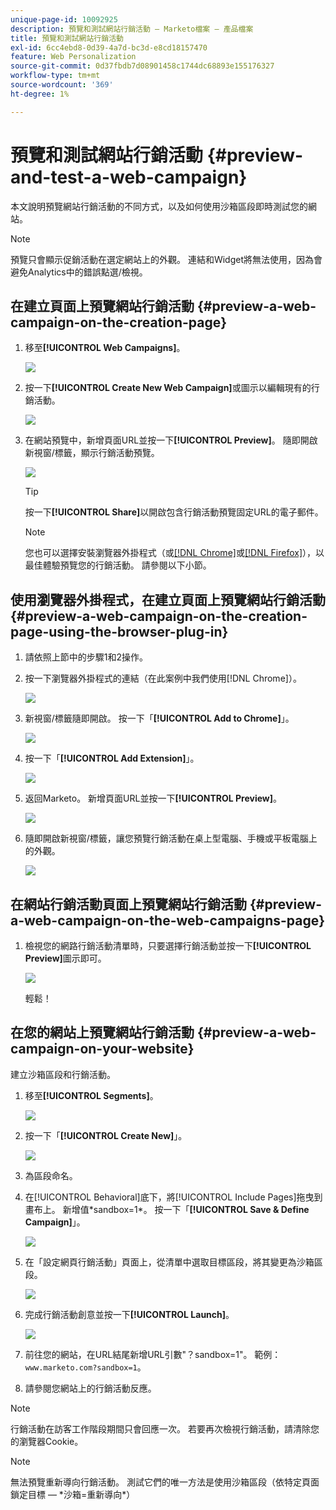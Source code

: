 ```yaml
---
unique-page-id: 10092925
description: 預覽和測試網站行銷活動 — Marketo檔案 — 產品檔案
title: 預覽和測試網站行銷活動
exl-id: 6cc4ebd8-0d39-4a7d-bc3d-e8cd18157470
feature: Web Personalization
source-git-commit: 0d37fbdb7d08901458c1744dc68893e155176327
workflow-type: tm+mt
source-wordcount: '369'
ht-degree: 1%

---
```


# 預覽和測試網站行銷活動 {#preview-and-test-a-web-campaign}

本文說明預覽網站行銷活動的不同方式，以及如何使用沙箱區段即時測試您的網站。

>[!NOTE]
>
>預覽只會顯示促銷活動在選定網站上的外觀。 連結和Widget將無法使用，因為會避免Analytics中的錯誤點選/檢視。

## 在建立頁面上預覽網站行銷活動 {#preview-a-web-campaign-on-the-creation-page}

1. 移至&#x200B;**[!UICONTROL Web Campaigns]**。

   ![](assets/image2016-8-18-15-3a59-3a35.png)

1. 按一下&#x200B;**[!UICONTROL Create New Web Campaign]**&#x200B;或圖示以編輯現有的行銷活動。

   ![](assets/create-new-or-edit-web-campaign.png)

1. 在網站預覽中，新增頁面URL並按一下&#x200B;**[!UICONTROL Preview]**。 隨即開啟新視窗/標籤，顯示行銷活動預覽。

   ![](assets/three-1.png)

   >[!TIP]
   >
   >按一下&#x200B;**[!UICONTROL Share]**&#x200B;以開啟包含行銷活動預覽固定URL的電子郵件。

   >[!NOTE]
   >
   >您也可以選擇安裝瀏覽器外掛程式（或[[!DNL Chrome]](https://chrome.google.com/webstore/detail/marketo-web-personalizati/ldiddonjplchallbngbccbfdfeldohkj)或[[!DNL Firefox]](https://rtp-static.marketo.com/rtp/libs/mwp-0.0.0.8.xpi)），以最佳體驗預覽您的行銷活動。 請參閱以下小節。

## 使用瀏覽器外掛程式，在建立頁面上預覽網站行銷活動 {#preview-a-web-campaign-on-the-creation-page-using-the-browser-plug-in}

1. 請依照上節中的步驟1和2操作。

1. 按一下瀏覽器外掛程式的連結（在此案例中我們使用[!DNL Chrome]）。

   ![](assets/4-1.png)

1. 新視窗/標籤隨即開啟。 按一下「**[!UICONTROL Add to Chrome]**」。

   ![](assets/five.png)

1. 按一下「**[!UICONTROL Add Extension]**」。

   ![](assets/six.png)

1. 返回Marketo。 新增頁面URL並按一下&#x200B;**[!UICONTROL Preview]**。

   ![](assets/seven.png)

1. 隨即開啟新視窗/標籤，讓您預覽行銷活動在桌上型電腦、手機或平板電腦上的外觀。

   ![](assets/campaign-preview.png)

## 在網站行銷活動頁面上預覽網站行銷活動 {#preview-a-web-campaign-on-the-web-campaigns-page}

1. 檢視您的網路行銷活動清單時，只要選擇行銷活動並按一下&#x200B;**[!UICONTROL Preview]**&#x200B;圖示即可。

   ![](assets/web-campaigns-1-preview-hand.png)

   輕鬆！

## 在您的網站上預覽網站行銷活動 {#preview-a-web-campaign-on-your-website}

建立沙箱區段和行銷活動。

1. 移至&#x200B;**[!UICONTROL Segments]**。

   ![](assets/new-dropdown-segments-hand.jpg)

1. 按一下「**[!UICONTROL Create New]**」。

   ![](assets/image2015-9-10-10-3a42-3a39.png)

1. 為區段命名。

1. 在[!UICONTROL Behavioral]底下，將[!UICONTROL Include Pages]拖曳到畫布上。 新增值&#42;sandbox=1&#42;。 按一下「**[!UICONTROL Save & Define Campaign]**」。

   ![](assets/segment.png)

1. 在「設定網頁行銷活動」頁面上，從清單中選取目標區段，將其變更為沙箱區段。

   ![](assets/set-web-campaign-target-segment.jpg)

1. 完成行銷活動創意並按一下&#x200B;**[!UICONTROL Launch]**。

   ![](assets/click-launch.jpg)

1. 前往您的網站，在URL結尾新增URL引數&quot;？sandbox=1&quot;。 範例：`www.marketo.com?sandbox=1`。

1. 請參閱您網站上的行銷活動反應。

>[!NOTE]
>
>行銷活動在訪客工作階段期間只會回應一次。 若要再次檢視行銷活動，請清除您的瀏覽器Cookie。

>[!NOTE]
>
>無法預覽重新導向行銷活動。 測試它們的唯一方法是使用沙箱區段（依特定頁面鎖定目標 — &#42;沙箱=重新導向&#42;）
